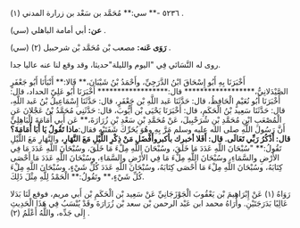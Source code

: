 ٥٢٣٦ -** سي:** مُحَمَّد بن سَعْد بن زرارة المدني (١) .

**عن:** أبي أمامة الباهلي (سي) .

**رَوَى عَنه:** مصعب بْن مُحَمَّد بْن شرحبيل (٢) (سي) .

روى له النَّسَائي فِي "اليوم والليلة"حديثا، وقد وقع لنا عنه عاليا جدا.

أَخْبَرَنَا بِهِ أَبُو إِسْحَاقَ ابْنُ الدَّرَجِيِّ، وأَحْمَدُ بْنُ شَيْبَانَ،** قَالا:** أَنْبَأَنَا أَبُو جَعْفَرٍ الصَّيْدَلانِيُّ،****************** قال:****************** أَخْبَرَنَا أَبُو عَلِيّ الحداد، قال: أَخْبَرَنَا أَبُو نُعَيْمٍ الْحَافِظُ، قال: حَدَّثَنَا عَبد اللَّهِ بْن جَعْفَرٍ، قال: حَدَّثَنَا إِسْمَاعِيلُ بْنُ عَبد اللَّهِ، قال: حَدَّثَنَا سَعِيد بْنُ الْحَكَمِ، قال: أَخْبَرَنَا يَحْيَى بْن أَيُّوبَ، قال: حَدَّثَنِي مُحَمَّدُ بْنُ عَجْلانَ عَنِ الْمُصْعَبِ ابْنِ مُحَمَّدِ بْنِ شُرَحْبِيلَ، عَنْ مُحَمَّدِ بْنِ سَعْدِ بْنِ زُرَارَةَ،** عَن أَبِي أُمَامَةَ الْبَاهِلِيِّ أَنَّ رَسُولَ اللَّهِ صلى الله عليه وسلم مَرَّ بِهِ وهُوَ يُحَرِّكَ شَفَتَيْهِ فقال:**ماذا تَقُولُ يَا أَبَا أُمَامَةَ؟ قال: أَذْكُرُ رَبِّي تَعَالَى. قال: أَفَلا أخبرك بأكبروأَفْضَلِ مَنْ ذِكْرِ اللَّيْلِ مَعَ النَّهَارِ،** والنَّهَارِ مَعَ اللَّيْلِ تَقُولُ:** "سُبْحَانَ اللَّهِ عَدَدَ مَا خَلَقَ، وسُبْحَانَ اللَّهِ مِلْءَ مَا خَلَقَ، وسُبْحَانَ اللَّهِ عَدَدَ مَا فِي الأَرْضِ والسَّمَاءِ، وسُبْحَانَ اللَّهِ مِلْءَ مَا فِي الأَرْضِ والسَّمَاءِ، وسُبْحَانَ اللَّهِ عَدَدَ مَا أَحْصَى كِتَابَهُ، وسُبْحَانَ اللَّهِ مِلْءَ مَا أَحْصَى كِتَابَهُ، وسُبْحَانَ اللَّهِ عَدَدَ كُلِّ شَيْءٍ، وسُبْحَانَ اللَّهِ مِلْءَ كُلِّ شَيْءٍ،** وتَقُولُ:** الْحَمْدُ لِلَّهِ مِثْلَ ذَلِكَ.

رَوَاهُ (١) عَنْ إِبْرَاهِيمَ بْن يَعْقُوبَ الْجَوْزَجَانِيِّ عَنْ سَعِيد بْن الْحَكَمِ بْن أَبي مريم، فوقع لَنَا بَدَلا عَالِيًا بَدَرَجَتَيْنِ. وأُرَاهُ محمد ابن عَبْد الرحمن بْن سعد بْن زُرَارَةَ وقَدْ يُنْسَبُ فِي هَذَا الْحَدِيثِ إِلَى جَدِّه، واللَّهُ أَعْلَمُ (٢) .